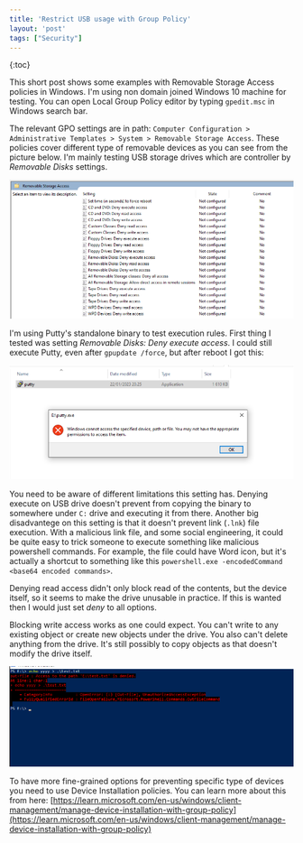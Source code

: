 ```yaml
---
title: 'Restrict USB usage with Group Policy'
layout: 'post'
tags: ["Security"]
---
```

{:toc}

This short post shows some examples with Removable Storage Access policies in Windows. I'm using non domain joined Windows 10 machine for testing.
You can open Local Group Policy editor by typing `gpedit.msc` in Windows search bar. 

The relevant GPO settings are in path: `Computer Configuration > Administrative Templates > System > Removable Storage Access`.
These policies cover different type of removable devices as you can see from the picture below. I'm mainly testing USB storage drives which are controller by *Removable Disks* settings.

![GPO options](/assets/usb-gpo.png)

I'm using Putty's standalone binary to test execution rules. First thing I tested was setting *Removable Disks: Deny execute access*. 
I could still execute Putty, even after `gpupdate /force`, but after reboot I got this:

![Putty execute test](/assets/usb-putty-exec-test.png)

You need to be aware of different limitations this setting has. Denying execute on USB drive doesn't prevent from copying the binary to somewhere under `C:` drive and executing it from there.
Another big disadvantege on this setting is that it doesn't prevent link (`.lnk`) file execution. 
With a malicious link file, and some social engineering, it could be quite easy to trick someone to execute something like malicious powershell commands.
For example, the file could have Word icon, but it's actually a shortcut to something like this `powershell.exe -encodedCommand <base64 encoded commands>`.
  
Denying read access didn't only block read of the contents, but the device itself, so it seems to make the drive unusable in practice. If this is wanted then I would just set *deny* to all options.

Blocking write access works as one could expect. You can't write to any existing object or create new objects under the drive. You also can't delete anything from the drive. 
It's still possibly to copy objects as that doesn't modify the drive itself.

![write denied](/assets/write-denied.png)

To have more fine-grained options for preventing specific type of devices you need to use Device Installation policies. 
You can learn more about this from here: [https://learn.microsoft.com/en-us/windows/client-management/manage-device-installation-with-group-policy](https://learn.microsoft.com/en-us/windows/client-management/manage-device-installation-with-group-policy)
